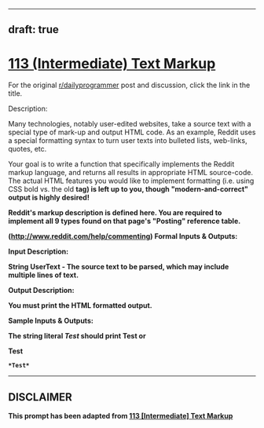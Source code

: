 ---
draft: true
----

# [113 (Intermediate) Text Markup](https://www.reddit.com/r/dailyprogrammer/comments/13hmz5/11202012_challenge_113_intermediate_text_markup/)

For the original [r/dailyprogrammer](https://www.reddit.com/r/dailyprogrammer/) post and discussion, click the link in the title.

Description:

Many technologies, notably user-edited websites, take a source text with a special type of mark-up and output HTML code. As an example, Reddit uses a special formatting syntax to turn user texts into bulleted lists, web-links, quotes, etc.

Your goal is to write a function that specifically implements the Reddit markup language, and returns all results in appropriate HTML source-code. The actual HTML features you would like to implement formatting (i.e. using CSS bold vs. the old <b> tag) is left up to you, though "modern-and-correct" output is highly desired!

Reddit's markup description is defined here. You are required to implement all 9 types found on that page's "Posting" reference table.

(http://www.reddit.com/help/commenting)
Formal Inputs & Outputs:

Input Description:

String UserText - The source text to be parsed, which may include multiple lines of text.

Output Description:

You must print the HTML formatted output.

Sample Inputs & Outputs:

The string literal *Test* should print <b>Test</b> or <div style="font-weight:bold;">Test</div>


```
*Test*
```

----
## **DISCLAIMER**
This prompt has been adapted from [113 [Intermediate] Text Markup](https://www.reddit.com/r/dailyprogrammer/comments/13hmz5/11202012_challenge_113_intermediate_text_markup/
)
